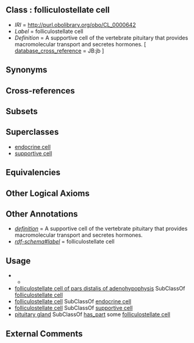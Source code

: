 
## Class : folliculostellate cell

 * *IRI* = http://purl.obolibrary.org/obo/CL_0000642
 * *Label* = folliculostellate cell
 * *Definition* = A supportive cell of the vertebrate pituitary that provides macromolecular transport and secretes hormones. [ [database_cross_reference](../../ef/oboInOwl#hasDbXref.md) = JB:jb ]

## Synonyms


## Cross-references


## Subsets


## Superclasses

 * [endocrine cell](../../CL/63/CL_0000163.md)
 * [supportive cell](../../CL/30/CL_0000630.md)

## Equivalencies


## Other Logical Axioms


## Other Annotations

 * *[definition](../../IAO/15/IAO_0000115.md)* = A supportive cell of the vertebrate pituitary that provides macromolecular transport and secretes hormones.
 * *[rdf-schema#label](../../el/rdf-schema#label.md)* = folliculostellate cell

## Usage

 * -
 * [folliculostellate cell of pars distalis of adenohypophysis](../../CL/77/CL_0002177.md) SubClassOf [folliculostellate cell](../../CL/42/CL_0000642.md)
 * [folliculostellate cell](../../CL/42/CL_0000642.md) SubClassOf [endocrine cell](../../CL/63/CL_0000163.md)
 * [folliculostellate cell](../../CL/42/CL_0000642.md) SubClassOf [supportive cell](../../CL/30/CL_0000630.md)
 * [pituitary gland](../../UBERON/07/UBERON_0000007.md) SubClassOf [has_part](../../BFO/51/BFO_0000051.md) some [folliculostellate cell](../../CL/42/CL_0000642.md)

## External Comments

